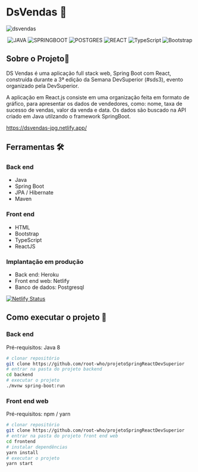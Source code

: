 # DsVendas 📑

![dsvendas](https://github.com/root-who/projetoSpringReactDevSuperior/blob/main/dashBoard.png)

<p align="center">
<img alt="JAVA" src="https://img.shields.io/badge/-Java-007396?style=flat-square&logo=java"/>
<img alt="SPRINGBOOT" src="https://img.shields.io/badge/-Spring-6DB33F?style=flat-square&logo=spring&logoColor=white"/>
<img alt="POSTGRES" src="https://img.shields.io/badge/-Postgresql-336791.svg?&style=flat-square&logo=postgresql&logoColor=white"/>

<img alt="REACT" src="https://img.shields.io/badge/-React%20-%2320232a.svg?&style=flat-square&logo=react&logoColor=%2361DAFB"/>
<img alt="TypeScript" src="https://img.shields.io/badge/-Typescript%20-%23007ACC.svg?&style=flat-square&logo=typescript&logoColor=white"/>
<img alt="Bootstrap" src="https://img.shields.io/badge/-Bootstrap-563D7C?style=flat-square&logo=bootstrap&logoColor=white"/>
</p>

## Sobre o Projeto📖

DS Vendas é uma aplicação full stack web, Spring Boot com React, construída durante a 3ª edição da Semana DevSuperior (#sds3), evento organizado pela DevSuperior.

A aplicação em React.js consiste em uma organização feita em formato de gráfico, para apresentar os dados de vendedores, como: nome, taxa de sucesso de vendas, valor da venda e data.
Os dados são buscado na API criado em Java utilzando o framework SpringBoot. 

https://dsvendas-jpg.netlify.app/

## Ferramentas 🛠

### Back end

- Java
- Spring Boot
- JPA / Hibernate
- Maven

### Front end

 - HTML 
 - Bootstrap 
 - TypeScript
 - ReactJS

### Implantação em produção

 - Back end: Heroku
 - Front end web: Netlify
 - Banco de dados: Postgresql
 
 [![Netlify Status](https://api.netlify.com/api/v1/badges/1fd8124c-97fd-4b53-abb9-f3ed74756794/deploy-status)](https://app.netlify.com/sites/igti-github-search/deploys)

## Como executar o projeto :rocket:

### Back end
Pré-requisitos: Java 8

```bash
# clonar repositório
git clone https://github.com/root-who/projetoSpringReactDevSuperior
# entrar na pasta do projeto backend
cd backend
# executar o projeto
./mvnw spring-boot:run
```

### Front end web
Pré-requisitos: npm / yarn

```bash
# clonar repositório
git clone https://github.com/root-who/projetoSpringReactDevSuperior
# entrar na pasta do projeto front end web
cd frontend
# instalar dependências
yarn install
# executar o projeto
yarn start
```